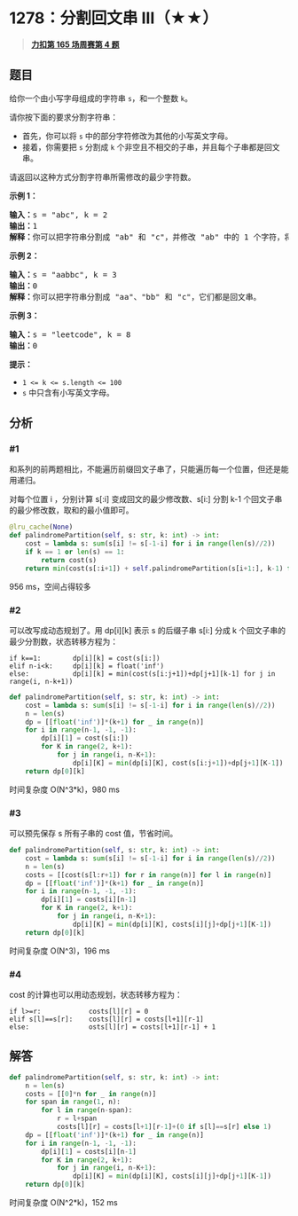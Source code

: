 # 1278：分割回文串 III（★★）


> <u>**[力扣第 165 场周赛第 4 题](https://leetcode.cn/problems/palindrome-partitioning-iii/)**</u>

## 题目

<p>给你一个由小写字母组成的字符串 <code>s</code>，和一个整数 <code>k</code>。</p>

<p>请你按下面的要求分割字符串：</p>

<ul>
<li>首先，你可以将 <code>s</code> 中的部分字符修改为其他的小写英文字母。</li>
<li>接着，你需要把 <code>s</code> 分割成 <code>k</code> 个非空且不相交的子串，并且每个子串都是回文串。</li>
</ul>

<p>请返回以这种方式分割字符串所需修改的最少字符数。</p>



<p><strong>示例 1：</strong></p>

<pre><strong>输入：</strong>s = &quot;abc&quot;, k = 2
<strong>输出：</strong>1
<strong>解释：</strong>你可以把字符串分割成 &quot;ab&quot; 和 &quot;c&quot;，并修改 &quot;ab&quot; 中的 1 个字符，将它变成回文串。
</pre>

<p><strong>示例 2：</strong></p>

<pre><strong>输入：</strong>s = &quot;aabbc&quot;, k = 3
<strong>输出：</strong>0
<strong>解释：</strong>你可以把字符串分割成 &quot;aa&quot;、&quot;bb&quot; 和 &quot;c&quot;，它们都是回文串。</pre>

<p><strong>示例 3：</strong></p>

<pre><strong>输入：</strong>s = &quot;leetcode&quot;, k = 8
<strong>输出：</strong>0
</pre>



<p><strong>提示：</strong></p>

<ul>
<li><code>1 &lt;= k &lt;= s.length &lt;= 100</code></li>
<li><code>s</code> 中只含有小写英文字母。</li>
</ul>


## 分析

### #1

和系列的前两题相比，不能遍历前缀回文子串了，只能遍历每一个位置，但还是能用递归。

对每个位置 i ，分别计算 s[:i] 变成回文的最少修改数、s[i:] 分割 k-1 个回文子串的最少修改数，取和的最小值即可。

```python
@lru_cache(None)
def palindromePartition(self, s: str, k: int) -> int:
	cost = lambda s: sum(s[i] != s[-1-i] for i in range(len(s)//2))
	if k == 1 or len(s) == 1:
		return cost(s)
	return min(cost(s[:i+1]) + self.palindromePartition(s[i+1:], k-1) for i in range(len(s)-1))
```

956 ms，空间占得较多

### #2

可以改写成动态规划了。用 dp[i][k] 表示 s 的后缀子串 s[i:] 分成 k 个回文子串的最少分割数，状态转移方程为：
	
	if k==1: 		dp[i][k] = cost(s[i:])
	elif n-i<k: 	dp[i][k] = float('inf')
	else: 			dp[i][k] = min(cost(s[i:j+1])+dp[j+1][k-1] for j in range(i, n-k+1))

```python
def palindromePartition(self, s: str, k: int) -> int:
	cost = lambda s: sum(s[i] != s[-1-i] for i in range(len(s)//2))
	n = len(s)
	dp = [[float('inf')]*(k+1) for _ in range(n)]
	for i in range(n-1, -1, -1):
		dp[i][1] = cost(s[i:])
		for K in range(2, k+1):
			for j in range(i, n-K+1):
				dp[i][K] = min(dp[i][K], cost(s[i:j+1])+dp[j+1][K-1])
	return dp[0][k]
```

时间复杂度 O(N^3*k)，980 ms

### #3

可以预先保存 s 所有子串的 cost 值，节省时间。

```python
def palindromePartition(self, s: str, k: int) -> int:
	cost = lambda s: sum(s[i] != s[-1-i] for i in range(len(s)//2))
	n = len(s)
	costs = [[cost(s[l:r+1]) for r in range(n)] for l in range(n)]
	dp = [[float('inf')]*(k+1) for _ in range(n)]
	for i in range(n-1, -1, -1):
		dp[i][1] = costs[i][n-1]
		for K in range(2, k+1):
			for j in range(i, n-K+1):
				dp[i][K] = min(dp[i][K], costs[i][j]+dp[j+1][K-1])
	return dp[0][k]
```

时间复杂度 O(N^3)，196 ms

### #4

cost 的计算也可以用动态规划，状态转移方程为：
	
	if l>=r:			costs[l][r] = 0
	elif s[l]==s[r]:	costs[l][r] = costs[l+1][r-1]
	else:				osts[l][r] = costs[l+1][r-1] + 1

## 解答

```python
def palindromePartition(self, s: str, k: int) -> int:
	n = len(s)
	costs = [[0]*n for _ in range(n)]
	for span in range(1, n):
		for l in range(n-span):
			r = l+span
			costs[l][r] = costs[l+1][r-1]+(0 if s[l]==s[r] else 1)
	dp = [[float('inf')]*(k+1) for _ in range(n)]
	for i in range(n-1, -1, -1):
		dp[i][1] = costs[i][n-1]
		for K in range(2, k+1):
			for j in range(i, n-K+1):
				dp[i][K] = min(dp[i][K], costs[i][j]+dp[j+1][K-1])
	return dp[0][k]
```

时间复杂度 O(N^2*k)，152 ms


